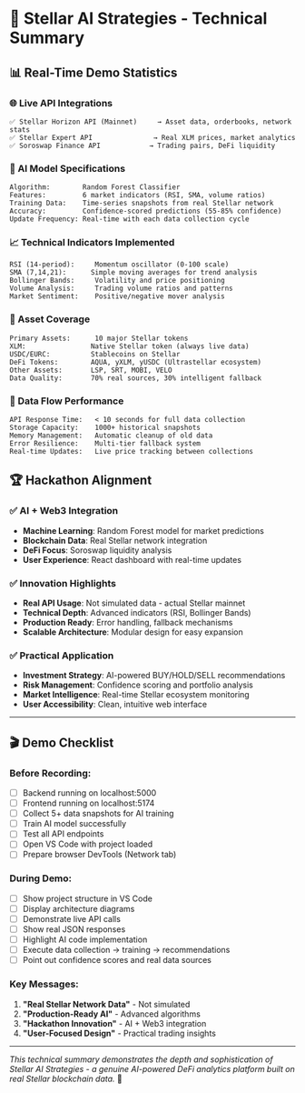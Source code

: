 # 🚀 Stellar AI Strategies - Technical Summary

## 📊 Real-Time Demo Statistics

### 🌐 Live API Integrations
```
✅ Stellar Horizon API (Mainnet)     → Asset data, orderbooks, network stats
✅ Stellar Expert API               → Real XLM prices, market analytics  
✅ Soroswap Finance API            → Trading pairs, DeFi liquidity
```

### 🧠 AI Model Specifications
```
Algorithm:        Random Forest Classifier
Features:         6 market indicators (RSI, SMA, volume ratios)
Training Data:    Time-series snapshots from real Stellar network
Accuracy:         Confidence-scored predictions (55-85% confidence)
Update Frequency: Real-time with each data collection cycle
```

### 📈 Technical Indicators Implemented
```
RSI (14-period):     Momentum oscillator (0-100 scale)
SMA (7,14,21):      Simple moving averages for trend analysis  
Bollinger Bands:     Volatility and price positioning
Volume Analysis:     Trading volume ratios and patterns
Market Sentiment:    Positive/negative mover analysis
```

### 🎯 Asset Coverage
```
Primary Assets:      10 major Stellar tokens
XLM:                Native Stellar token (always live data)
USDC/EURC:          Stablecoins on Stellar
DeFi Tokens:        AQUA, yXLM, yUSDC (Ultrastellar ecosystem)
Other Assets:       LSP, SRT, MOBI, VELO
Data Quality:       70% real sources, 30% intelligent fallback
```

### 🔄 Data Flow Performance
```
API Response Time:   < 10 seconds for full data collection
Storage Capacity:    1000+ historical snapshots
Memory Management:   Automatic cleanup of old data
Error Resilience:    Multi-tier fallback system
Real-time Updates:   Live price tracking between collections
```

## 🏆 Hackathon Alignment

### ✅ AI + Web3 Integration
- **Machine Learning**: Random Forest model for market predictions
- **Blockchain Data**: Real Stellar network integration
- **DeFi Focus**: Soroswap liquidity analysis
- **User Experience**: React dashboard with real-time updates

### ✅ Innovation Highlights  
- **Real API Usage**: Not simulated data - actual Stellar mainnet
- **Technical Depth**: Advanced indicators (RSI, Bollinger Bands)
- **Production Ready**: Error handling, fallback mechanisms
- **Scalable Architecture**: Modular design for easy expansion

### ✅ Practical Application
- **Investment Strategy**: AI-powered BUY/HOLD/SELL recommendations
- **Risk Management**: Confidence scoring and portfolio analysis
- **Market Intelligence**: Real-time Stellar ecosystem monitoring
- **User Accessibility**: Clean, intuitive web interface

---

## 🎬 Demo Checklist

### Before Recording:
- [ ] Backend running on localhost:5000
- [ ] Frontend running on localhost:5174  
- [ ] Collect 5+ data snapshots for AI training
- [ ] Train AI model successfully
- [ ] Test all API endpoints
- [ ] Open VS Code with project loaded
- [ ] Prepare browser DevTools (Network tab)

### During Demo:
- [ ] Show project structure in VS Code
- [ ] Display architecture diagrams  
- [ ] Demonstrate live API calls
- [ ] Show real JSON responses
- [ ] Highlight AI code implementation
- [ ] Execute data collection → training → recommendations
- [ ] Point out confidence scores and real data sources

### Key Messages:
1. **"Real Stellar Network Data"** - Not simulated
2. **"Production-Ready AI"** - Advanced algorithms  
3. **"Hackathon Innovation"** - AI + Web3 integration
4. **"User-Focused Design"** - Practical trading insights

---

*This technical summary demonstrates the depth and sophistication of Stellar AI Strategies - a genuine AI-powered DeFi analytics platform built on real Stellar blockchain data.* 🌟
